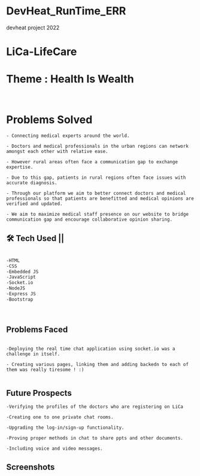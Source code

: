 # DevHeat_RunTime_ERR
devheat project 2022
# LiCa-LifeCare

# Theme : Health Is Wealth

<br/>

# Problems Solved

```
- Connecting medical experts around the world. 

- Doctors and medical professionals in the urban regions can network amongst each other with relative ease. 

- However rural areas often face a communication gap to exchange expertise. 

- Due to this gap, patients in rural regions often face issues with accurate diagnosis.

- Through our platform we aim to better connect doctors and medical professionals so that patients are benefitted and medical opinions are verified and updated.

- We aim to maximize medical staff presence on our website to bridge communication gap and encourage collaborative opinion sharing.

```

###

## 🛠 Tech Used ||

```bash

-HTML
-CSS
-Embedded JS 
-JavaScript 
-Socket.io
-NodeJS
-Express JS
-Bootstrap

```


<br/>

## Problems Faced

```

-Deploying the real time chat application using socket.io was a challenge in itself. 

- Creating various pages, linking them and adding backedn to each of them was really tiresome ! :)


```
## Future Prospects
```
-Verifying the profiles of the doctors who are registering on LiCa

-Creating one to one private chat rooms.

-Upgrading the log-in/sign-up functionality.

-Proving proper methods in chat to share ppts and other documents.

-Including voice and video messages.
```

## Screenshots



<br/>

